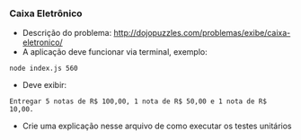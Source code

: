 ### Caixa Eletrônico

* Descrição do problema: http://dojopuzzles.com/problemas/exibe/caixa-eletronico/
* A aplicação deve funcionar via terminal, exemplo:

```
node index.js 560
```

* Deve exibir:

```
Entregar 5 notas de R$ 100,00, 1 nota de R$ 50,00 e 1 nota de R$ 10,00.
```

* Crie uma explicação nesse arquivo de como executar os testes unitários
